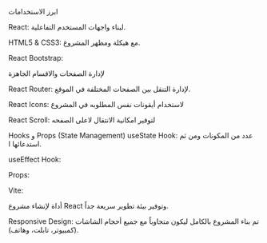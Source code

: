 
ابرز الاستخدامات 


React:
 لبناء واجهات المستخدم التفاعلية.


HTML5 & CSS3:
  مع هيكلة ومظهر المشروع.

React Bootstrap: 

لإدارة الصفحات والاقسام الجاهزة 


React Router:
 لإدارة التنقل بين الصفحات المختلفة في الموقع.

React Icons: 
لاستخدام أيقونات نفس المطلوبه في المشروع 

React Scroll:
 لتوفير امكانية الانتقال لاعلى الصفحه 



Hooks و Props (State Management)
useState Hook:  عدد من المكونات ومن ثم استدعائها  ا.

useEffect Hook:


Props:

Vite:

 أداة لإنشاء مشروع React وتوفير بيئة تطوير سريعة جداً.


Responsive Design:
 تم بناء المشروع بالكامل ليكون متجاوباً مع جميع أحجام الشاشات (كمبيوتر، تابلت، وهاتف).


<!--  
وفي الختام
نتمنى ان ينال اعجابكم مع خالص الشكر والامتنان للمهندسين رؤى ابو شقره و انس النسور -->